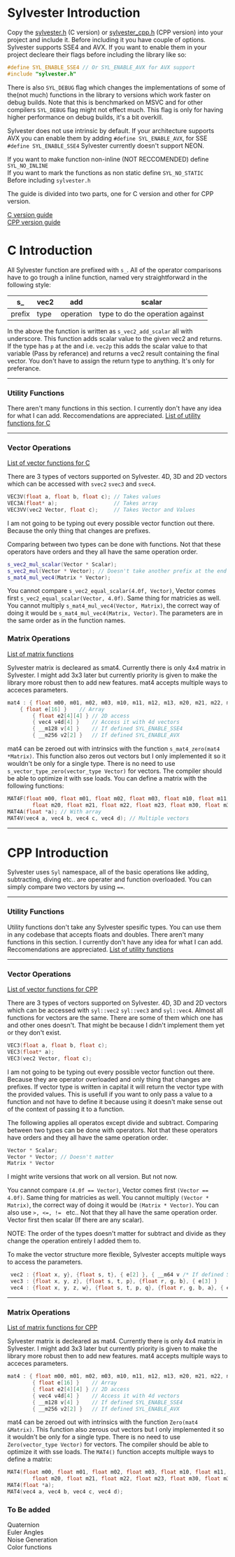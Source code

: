 Sylvester Introduction
====

Copy the [sylvester.h](https://github.com/xcatalyst/Sylvester/blob/master/sylvester.h) (C version) or [sylvester_cpp.h](https://github.com/xcatalyst/Sylvester/blob/master/sylvester_cpp.h) (CPP version) into your project and include it. Before including it you
have couple of options. Sylvester supports SSE4 and AVX. If you want to enable them in your
project decleare their flags before including the library like so:
```cpp
#define SYL_ENABLE_SSE4 // Or SYL_ENABLE_AVX for AVX support 
#include "sylvester.h"
```
There is also ```SYL_DEBUG``` flag which changes the implementations of some of the(not much)
functions in the library to versions which work faster on debug builds. Note that
this is benchmarked on MSVC and for other compilers ```SYL_DEBUG``` flag might not effect much.
This flag is only for having higher performance on debug builds, it's a bit overkill.

Sylvester does not use intrinsic by default. If your architecture supports AVX you
can enable them by adding ```#define SYL_ENABLE_AVX```, for SSE ```#define SYL_ENABLE_SSE4```
Sylvester currently doesn't support NEON.

If you want to make function non-inline (NOT RECCOMENDED) define ```SYL_NO_INLINE``` \
If you want to mark the functions as non static define ```SYL_NO_STATIC``` \
Before including ```sylvester.h```

The guide is divided into two parts, one for C version and other for CPP version.

[C version guide](#c-introduction) \
[CPP version guide](#cpp-introduction)

# C Introduction
All Sylvester function are prefixed with ```s_```. All of the operator comparisons have
to go trough a inline function, named very straightforward in the following style:

|   s_   | vec2 |    add    |                scalar            |
|--------|------|-----------|----------------------------------|
| prefix | type | operation | type to do the operation against |

In the above the function is written as ```s_vec2_add_scalar``` all with underscore. This function
adds scalar value to the given vec2 and returns. If the type has ```p``` at the and i.e. ```vec2p```
this adds the scalar value to that variable (Pass by referance) and returns a vec2 result containing
the final vector. You don't have to assign the return type to anything. It's only for preferance.

----

### Utility Functions

There aren't many functions in this section. I currently don't have
any idea for what I can add. Reccomendations are appreciated.
[List of utility functions for C](https://github.com/xcatalyst/Sylvester/blob/master/docs/utility_c.md)

----

### Vector Operations

[List of vector functions for C](https://github.com/xcatalyst/Sylvester/blob/master/docs/vector_c.md)

There are 3 types of vectors supported on Sylvester. 4D, 3D and 2D vectors which can be
accessed with ```svec2``` ```svec3``` and ```svec4```.

```cpp
VEC3V(float a, float b, float c); // Takes values
VEC3A(float* a);                  // Takes array
VEC3VV(vec2 Vector, float c);     // Takes Vector and Values
```
I am not going to be typing out every possible vector function out there. Because the only thing that
changes are prefixes.

Comparing between two types can be done with functions. Not that these operators have orders and 
they all have the same operation order.
```cpp
s_vec2_mul_scalar(Vector * Scalar);
s_vec2_mul(Vector * Vector); // Doesn't take another prefix at the end if both types are the same as the first one
s_mat4_mul_vec4(Matrix * Vector);
```

You cannot compare ```s_vec2_equal_scalar(4.0f, Vector)```, Vector comes first ```s_vec2_equal_scalar(Vector, 4.0f)```. Same thing for
matricies as well. You cannot multiply ```s_mat4_mul_vec4(Vector, Matrix)```, the correct way of doing it
would be ```s_mat4_mul_vec4(Matrix, Vector)```. The parameters are in the same order as in the function names.

### Matrix Operations
 
[List of matrix functions](https://github.com/xcatalyst/Sylvester/blob/master/docs/matrix_c.md)
 
Sylvester matrix is decleared as smat4. Currently there is only 4x4 matrix in Sylvester. I might
add 3x3 later but currently priority is given to make the library more robust then to add
new features. mat4 accepts multiple ways to acceces parameters.
```cpp
mat4 : { float m00, m01, m02, m03, m10, m11, m12, m13, m20, m21, m22, m23, m30, m31, m32, m33 } // Individual
	{ float e[16] }    // Array
        { float e2[4][4] } // 2D access
        { vec4 v4d[4] }    // Access it with 4d vectors
        { __m128 v[4] }    // If defined SYL_ENABLE_SSE4
        { __m256 v2[2] }   // If defined SYL_ENABLE_AVX
```
 
mat4 can be zeroed out with intrinsics with the function ```s_mat4_zero(mat4 *Matrix)```. This function also zeros out vectors but I only implemented
it so it wouldn't be only for a single type. There is no need to use ```s_vector_type_zero(vector_type Vector)``` for vectors. The compiler should be able to optimize it with sse loads. You can define a matrix with the following functions:
```cpp
MAT4F(float m00, float m01, float m02, float m03, float m10, float m11, float m12, float m13,
		float m20, float m21, float m22, float m23, float m30, float m31, float m32, float m33); // With values
MAT4A(float *a); // With array
MAT4V(vec4 a, vec4 b, vec4 c, vec4 d); // Multiple vectors
```

----

# CPP Introduction
Sylvester uses ```Syl``` namespace, all of the basic operations like adding, subtracting,
diving etc.. are operater and function overloaded. You can simply compare two vectors
by using ```==```.

----

### Utility Functions

Utility functions don't take any Sylvester spesific types. You can use them in any codebase
that accepts floats and doubles. There aren't many functions in this section. I currently don't have
any idea for what I can add. Reccomendations are appreciated.
[List of utility functions](https://github.com/xcatalyst/Sylvester/blob/master/docs/utility_cpp.md)

----

### Vector Operations

[List of vector functions for CPP](https://github.com/xcatalyst/Sylvester/blob/master/docs/vector_cpp.md)

There are 3 types of vectors supported on Sylvester. 4D, 3D and 2D vectors which can be
accessed with ```syl::vec2``` ```syl::vec3``` and ```syl::vec4```.
Almost all functions for vectors are the same. There are some of them which one has and other
ones doesn't. That might be because I didn't implement them yet or they don't exist.

```cpp
VEC3(float a, float b, float c);
VEC3(float* a);
VEC3(vec2 Vector, float c);
```
I am not going to be typing out every possible vector function out there. Because they are operator
overloaded and only thing that changes are prefixes. If vector type is written in capital it will
return the vector type with the provided values. This is usefull if you want to only pass a value
to a function and not have to define it because using it doesn't make sense out of the context of
passing it to a function.

The following applies all operatos except divide and subtract.
Comparing between two types can be done with operators. Not that these operators have orders and 
they all have the same operation order.
```cpp
Vector * Scalar;
Vector * Vector; // Doesn't matter
Matrix * Vector
```
I might write versions that work on all version. But not now.

You cannot compare ```(4.0f == Vector)```, Vector comes first ```(Vector == 4.0f)```. Same thing for
matricies as well. You cannot multiply ```(Vector * Matrix)```, the correct way of doing it
would be ```(Matrix * Vector)```. You can also use ```>, <=, != ``` etc.. Not that they all
have the same operation order. Vector first then scalar (If there are any scalar).

NOTE: The order of the types doesn't matter for subtract and divide as they change the operation
entirely I added them to.

To make the vector structure more flexible, Sylvester accepts multiple ways to access the parameters.
```cpp
 vec2 : {float x, y}, {float s, t}, { e[2] }, { __m64 v /* If defined SYL_ENABLE_SSE4 */ }
 vec3 : {float x, y, z}, {float s, t, p}, {float r, g, b}, { e[3] }
 vec4 : {float x, y, z, w}, {float s, t, p, q}, {float r, g, b, a}, { e[4] }, { __m128 v /* If defined SYL_ENABLE_SSE4 */ }
 ```
 
 ----
 
 ### Matrix Operations
 
[List of matrix functions for CPP](https://github.com/xcatalyst/Sylvester/blob/master/docs/matrix_cpp.md)
 
Sylvester matrix is decleared as mat4. Currently there is only 4x4 matrix in Sylvester. I might
add 3x3 later but currently priority is given to make the library more robust then to add
new features. mat4 accepts multiple ways to acceces parameters.
```cpp
mat4 : { float m00, m01, m02, m03, m10, m11, m12, m13, m20, m21, m22, m23, m30, m31, m32, m33 } // Individual
        { float e[16] }    // Array
        { float e2[4][4] } // 2D access
        { vec4 v4d[4] }    // Access it with 4d vectors
        { __m128 v[4] }    // If defined SYL_ENABLE_SSE4
        { __m256 v2[2] }   // If defined SYL_ENABLE_AVX
```
 
mat4 can be zeroed out with intrinsics with the function ```Zero(mat4 &Matrix)```. This function also zerous out vectors but I only implemented
it so it wouldn't be only for a single type. There is no need to use ```Zero(vector_type Vector)``` for vectors. The compiler should be able to
optimize it with sse loads. The ```MAT4()``` function accepts multiple ways to define a matrix:
```cpp
MAT4(float m00, float m01, float m02, float m03, float m10, float m11, float m12, float m13,
		float m20, float m21, float m22, float m23, float m30, float m31, float m32, float m33);
MAT4(float *a);
MAT4(vec4 a, vec4 b, vec4 c, vec4 d);
```

 ### To Be added
 Quaternion\
 Euler Angles\
 Noise Generation\
 Color functions

